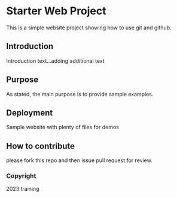 # Starter Web Project

This is a simple website project showing how to use git and github.

## Introduction

Introduction text...adding additional text

## Purpose

As stated, the main purpose is to provide sample examples.

## Deployment

Sample website with plenty of files for demos

## How to contribute

please fork this repo and then issue pull request for review.

### Copyright
2023 training